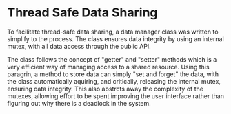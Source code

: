 # Thread Safe Data Sharing #

To facilitate thread-safe data sharing, a data manager class was written to simplify to the process. The class ensures data integrity by using an internal mutex, with all data access through the public API. 

The class follows the concept of "getter" and "setter" methods which is a very efficient way of managing access to a shared resource. Using this paragrin, a method to store data can simply "set and forget" the data, with the class automatically aquiring, and critically, releasing the internal mutex, ensuring data integrity. This also abstrcts away the complexity of the mutexes, allowing effort to be spent improving the user interface rather than figuring out why there is a deadlock in the system. 